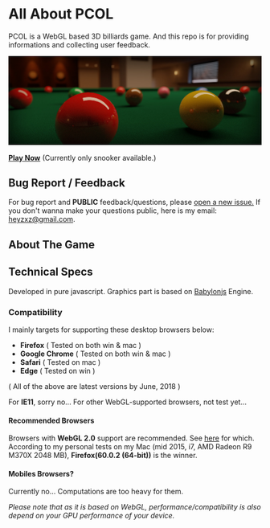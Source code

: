 # All About PCOL
PCOL is a WebGL based 3D billiards game. And this repo is for providing informations and collecting user feedback.

![pcol-poster](./img/pcol-poster.jpg)

**[Play Now](http://www.heyzxz.me/pcol)** (Currently only snooker available.)

## Bug Report / Feedback
For bug report and **PUBLIC** feedback/questions, please [open a new issue.](https://github.com/heyzxz/all-about-pcol/issues)
If you don't wanna make your questions public, here is my email: [heyzxz@gmail.com](mailto:heyzxz@gmail.com).
## About The Game

## Technical Specs
Developed in pure javascript. Graphics part is based on [Babylonjs](https://github.com/BabylonJS/Babylon.js) Engine.

### Compatibility
I mainly targets for supporting these desktop browsers below:
* **Firefox** ( Tested on both win & mac )
* **Google Chrome** ( Tested on both win & mac )
* **Safari** ( Tested on mac )
* **Edge** ( Tested on win )

( All of the above are latest versions by June, 2018 )

For **IE11**, sorry no...
For other WebGL-supported browsers, not test yet...

#### Recommended Browsers
Browsers with **WebGL 2.0** support are recommended. See [here](https://caniuse.com/#search=webgl2) for which.
According to my personal tests on my Mac (mid 2015, i7, AMD Radeon R9 M370X 2048 MB), **Firefox(60.0.2 (64-bit))** is the winner.
#### Mobiles Browsers?
Currently no... Computations are too heavy for them.

*Please note that as it is based on WebGL, performance/compatibility is also depend on your GPU performance of your device.*

